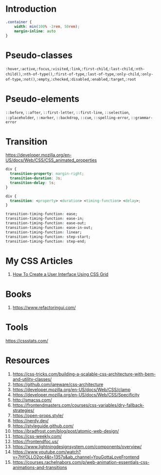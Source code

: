 # Introduction

```css
.container {
	width: min(100% -2rem, 50rem);
	margin-inline: auto
}
```


# Pseudo-classes

`:hover`,`:active`,`:focus`,`:visited`,`:link`,`:first-child`,`:last-child`,`:nth-child()`,`:nth-of-type()`,`:first-of-type`,`:last-of-type`,`:only-child`,`:only-of-type`,`:not()`,`:empty`,`:checked`,`:disabled`,`:enabled`,`:target`,`:root`



# Pseudo-elements

`::before`, `::after`, `::first-letter`, `::first-line`, `::selection`, `::placeholder`, `::marker`, `::backdrop`, `::cue`, `::spelling-error`, `::grammar-error`

# Transition

https://developer.mozilla.org/en-US/docs/Web/CSS/CSS_animated_properties

```css
div {
  transition-property: margin-right;
  transition-duration: 3s;
  transition-delay: 5s;
}
```

```css
div {
  transition: <property> <duration> <timing-function> <delay>;
}
```

```css
transition-timing-function: ease;
transition-timing-function: ease-in;
transition-timing-function: ease-out;
transition-timing-function: ease-in-out;
transition-timing-function: linear;
transition-timing-function: step-start;
transition-timing-function: step-end;
```

# My CSS Articles

1. [How To Create a User Interface Using CSS Grid](https://medium.com/geekculture/how-to-create-a-user-interface-using-css-grid-738d0b51282)

# Books
1. https://www.refactoringui.com/

# Tools
https://cssstats.com/

# Resources
1. https://css-tricks.com/building-a-scalable-css-architecture-with-bem-and-utility-classes/
2. https://github.com/jareware/css-architecture
3. https://developer.mozilla.org/en-US/docs/Web/CSS/clamp
4. https://developer.mozilla.org/en-US/docs/Web/CSS/Specificity
5. http://smacss.com/
6. https://frontendmasters.com/courses/css-variables/dry-fallback-strategies/
7. https://open-props.style/
8. https://nerdy.dev/
9. https://styleguide.github.com/
10. https://bradfrost.com/blog/post/atomic-web-design/
11. https://css-weekly.com/
12. https://frontendfoc.us/
13. https://www.lightningdesignsystem.com/components/overview/
14. https://www.youtube.com/watch?v=7hYOLLO2gc4&t=1357s&ab_channel=YouGottaLoveFrontend
15. https://courses.rachelnabors.com/p/web-animation-essentials-css-animations-and-transitions
